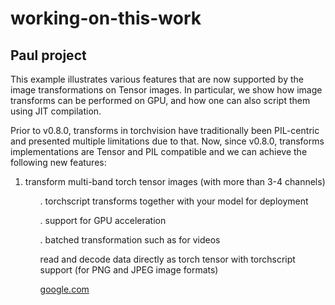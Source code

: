 # working-on-this-work
## Paul project
This example illustrates various features that are now supported by the image transformations on Tensor images. In particular, we show how image transforms can be performed on GPU, and how one can also script them using JIT compilation.

Prior to v0.8.0, transforms in torchvision have traditionally been PIL-centric and presented multiple limitations due to that. Now, since v0.8.0, transforms implementations are Tensor and PIL compatible and we can achieve the following new features:

<ol> <li>transform multi-band torch tensor images (with more than 3-4 channels)</li><ol>

. torchscript transforms together with your model for deployment

. support for GPU acceleration

. batched transformation such as for videos

read and decode data directly as torch tensor with torchscript support (for PNG and JPEG image formats)


<a href="www.google.com"> google.com</a>
